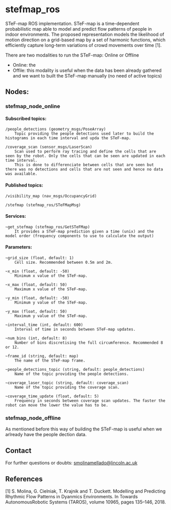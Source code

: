 # stefmap_ros
STeF-map ROS implementation.
STeF-map is a time-dependent probabilistic map able to model and predict flow patterns of people in indoor environments. The proposed representation models the likelihood of motion direction on a grid-based map by a set of harmonic functions, which efficiently capture long-term variations of crowd movements over time [1].


There are two modalities to run the STeF-map: Online or Offline
- Online: the 
- Offile: this modality is useful when the data has been already gathered and we want to built the STeF-map manually (no need of active topics)

## Nodes:
### stefmap_node_online

#### Subscribed topics:

    /people_detections (geometry_msgs/PoseArray)
        Topic providing the people detections used later to build the histograms in each time interval and upda the STeF-map.

    /coverage_scan (sensor_msgs/LaserScan)
        Scan used to perform ray tracing and define the cells that are seen by the robot. Only the cells that can be seen are updated in each time interval. 
        This is done to differenciate between cells that are seen but there was no detections and cells that are not seen and hence no data was available.

#### Published topics:

    /visibility_map (nav_msgs/OccupancyGrid)

    /stefmap (stefmap_ros/STeFMapMsg)

#### Services:
    ~get_stefmap (stefmap_ros/GetSTeFMap)
        It provides a STeF-map prediction given a time (unix) and the model order (frequency components to use to calculate the output)


#### Parameters:
    ~grid_size (float, default: 1)  
        Cell size. Recommended between 0.5m and 2m.

    ~x_min (float, default: -50)    
        Minimum x value of the STeF-map.

    ~x_max (float, default: 50)     
        Maximum x value of the STeF-map.

    ~y_min (float, default: -50)
        Minimum y value of the STeF-map.

    ~y_max (float, default: 50)
        Maximum y value of the STeF-map.

    ~interval_time (int, default: 600)
        Interval of time in seconds between STeF-map updates.

    ~num_bins (int, default: 8)
        Number of bins discretising the full circumference. Recommended 8 or 12.

    ~frame_id (string, default: map)
        The name of the STeF-map frame.

    ~people_detections_topic (string, default: people_detections)
        Name of the topic providing the people detections.

    ~coverage_laser_topic (string, default: coverage_scan)
        Name of the topic providing the coverage scan.
        
    ~coverage_time_update (float, default: 5)
        Frequency in seconds between coverage scan updates. The faster the robot can move the lower the value has to be.


### stefmap_node_offline
As mentioned before this way of building the STeF-map is useful when we arlready have the people dection data.


## Contact
For further questions or doubts: smolinamellado@lincoln.ac.uk

## References
[1] S. Molina, G. Cielniak, T. Krajnik and T. Duckett. Modelling and Predicting Rhythmic Flow Patterns in Dyanmics Environments. In Towards  AutonomousRobotic Systems (TAROS), volume 10965, pages 135–146, 2018. 
